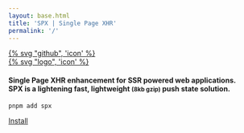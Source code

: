 ```yaml
---
layout: base.html
title: 'SPX | Single Page XHR'
permalink: '/'
---
```


<main class="hero d-grid ac-center vh-100">

  <div class="hero-github">
    <a href="https://github.com/panoply/spx">
      {% svg "github", 'icon' %}
    </a>
  </div>

  <div class="d-flex flex-column as-center jc-center">
    <a href="#" class="hero-logo d-block">
      {% svg "logo", 'icon' %}
    </a>
  </div>

  <div class="d-flex flex-column m-auto fc-white text-center">
    <h4 class="d-block italic">
      <strong>Single Page XHR</strong>
      enhancement for
      <strong>SSR</strong>
      powered web applications.<br> SPX is a lightening fast, lightweight
      <small>(8kb gzip)</small>
      push state solution.
    </h4>
  </div>

  <div class="d-flex flex-column m-auto cli mt-2">
    <pre class="language-js"><code>pnpm add spx</code></pre>
  </div>

   <div class="d-flex flex-column m-auto cli mt-2">
    <a data-spx-disable href="{{ '/installation' | url }}">
    Install
    </a>
  </div>

</main>
